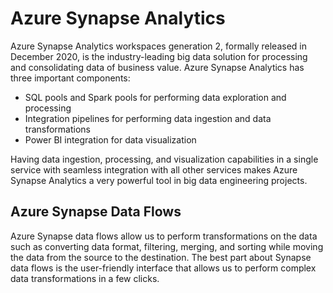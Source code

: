 # Azure Synapse Analytics

Azure Synapse Analytics workspaces generation 2, formally released in December 2020, is the industry-leading big data solution for processing and consolidating data of business value. Azure Synapse Analytics has three important components:

* SQL pools and Spark pools for performing data exploration and processing
* Integration pipelines for performing data ingestion and data transformations
* Power BI integration for data visualization

Having data ingestion, processing, and visualization capabilities in a single service with seamless integration with all other services makes Azure Synapse Analytics a very powerful tool in big data engineering projects.

## Azure Synapse Data Flows

Azure Synapse data flows allow us to perform transformations on the data such as converting data format, filtering, merging, and sorting while moving the data from the source to the destination. The best part about Synapse data flows is the user-friendly interface that allows us to perform complex data transformations in a few clicks.
